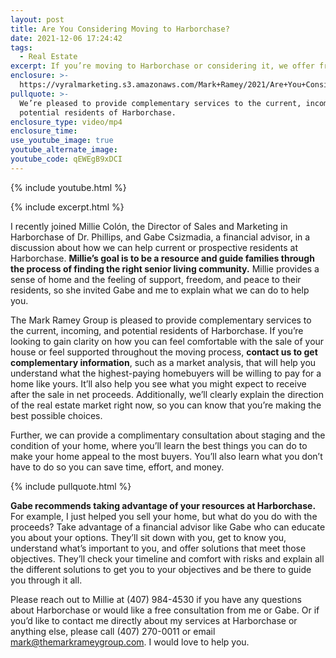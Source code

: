 ```yaml
---
layout: post
title: Are You Considering Moving to Harborchase?
date: 2021-12-06 17:24:42
tags:
  - Real Estate
excerpt: If you’re moving to Harborchase or considering it, we offer free services.
enclosure: >-
  https://vyralmarketing.s3.amazonaws.com/Mark+Ramey/2021/Are+You+Considering+Moving+to+Harborchase_.mp4
pullquote: >-
  We’re pleased to provide complementary services to the current, incoming, and
  potential residents of Harborchase.
enclosure_type: video/mp4
enclosure_time:
use_youtube_image: true
youtube_alternate_image:
youtube_code: qEWEgB9xDCI
---
```

{% include youtube.html %}

{% include excerpt.html %}

I recently joined Millie Col&oacute;n, the Director of Sales and Marketing in Harborchase of Dr. Phillips, and Gabe Csizmadia, a financial advisor, in a discussion about how we can help current or prospective residents at Harborchase. **Millie’s goal is to be a resource and guide families through the process of finding the right senior living community.** Millie provides a sense of home and the feeling of support, freedom, and peace to their residents, so she invited Gabe and me to explain what we can do to help you.

The Mark Ramey Group is pleased to provide complementary services to the current, incoming, and potential residents of Harborchase. If you’re looking to gain clarity on how you can feel comfortable with the sale of your house or feel supported throughout the moving process, **contact us to get complementary information**, such as a market analysis, that will help you understand what the highest-paying homebuyers will be willing to pay for a home like yours. It’ll also help you see what you might expect to receive after the sale in net proceeds. Additionally, we’ll clearly explain the direction of the real estate market right now, so you can know that you’re making the best possible choices.&nbsp;

Further, we can provide a complimentary consultation about staging and the condition of your home, where you’ll learn the best things you can do to make your home appeal to the most buyers. You’ll also learn what you don’t have to do so you can save time, effort, and money.

{% include pullquote.html %}

**Gabe recommends taking advantage of your resources at Harborchase.** For example, I just helped you sell your home, but what do you do with the proceeds? Take advantage of a financial advisor like Gabe who can educate you about your options. They’ll sit down with you, get to know you, understand what’s important to you, and offer solutions that meet those objectives. They’ll check your timeline and comfort with risks and explain all the different solutions to get you to your objectives and be there to guide you through it all.&nbsp;

Please reach out to Millie at (407) 984-4530 if you have any questions about Harborchase or would like a free consultation from me or Gabe. Or if you’d like to contact me directly about my services at Harborchase or anything else, please call (407) 270-0011 or email [mark@themarkrameygroup.com](mailto:mark@themarkrameygroup.com). I would love to help you.
